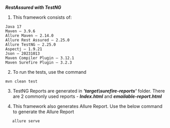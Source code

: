 **_RestAssured with TestNG_**

1. This framework consists of:
````
Java 17
Maven – 3.9.6
Allure Maven – 2.14.0
Allure Rest Assured – 2.25.0
Allure TestNG – 2.25.0
Aspectj – 1.9.21
Json – 20231013
Maven Compiler Plugin – 3.12.1
Maven Surefire Plugin – 3.2.3
````

2. To run the tests, use the command 
```
mvn clean test
```

3. TestNG Reports are generated in **_'target\surefire-reports'_** folder. There are 2 commonly used reports - **_Index.html_** and **_emailable-report.html_**

4. This framework also generates Allure Report. Use the below command to generate the Allure Report
````
   allure serve
````